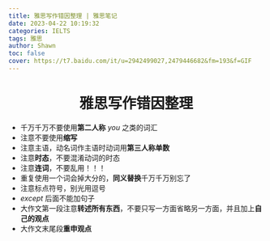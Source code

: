 ```yaml
---
title: 雅思写作错因整理 | 雅思笔记
date: 2023-04-22 10:19:32
categories: IELTS
tags: 雅思
author: Shawn
toc: false
cover: https://t7.baidu.com/it/u=2942499027,2479446682&fm=193&f=GIF
---
```


<center><h1>雅思写作错因整理</h1></center>

+ 千万千万不要使用**第二人称** $you$ 之类的词汇
+ 注意不要使用**缩写**
+ 注意主语，动名词作主语时动词用**第三人称单数**
+ 注意**时态**，不要混淆动词的时态
+ 注意**连词**，不要乱用！！！
+ 重复使用一个词会掉大分的，**同义替换**千万千万别忘了
+ 注意标点符号，别光用逗号
+ $except$ 后面不能加句子
+ 大作文第一段注意**转述所有东西**，不要只写一方面省略另一方面，并且加上**自己的观点**
+ 大作文末尾段**重申观点**
